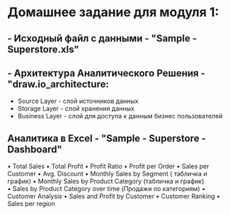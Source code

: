 # Домашнее задание для модуля 1: 

## - Исходный файл с данными - "Sample - Superstore.xls"    
## - Архитектура Аналитического Решения - "draw.io_architecture:  

- Source Layer - слой источников данных
- Storage Layer - слой хранения данных
- Business Layer - слой для доступа к данным бизнес пользователей
## Аналитика в Excel - "Sample - Superstore - Dashboard" 
• Total Sales
• Total Profit
• Profit Ratio
• Profit per Order
• Sales per Customer
• Avg. Discount
• Monthly Sales by Segment ( табличка и график)
• Monthly Sales by Product Category (табличка и график)  
• Sales by Product Category over time (Продажи по категориям)
• Customer Analysis
• Sales and Profit by Customer
• Customer Ranking
• Sales per region  
